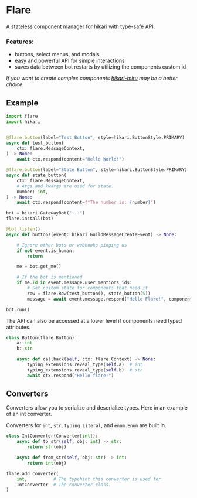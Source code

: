 # Flare

A stateless component manager for hikari with type-safe API.

### Features:
- buttons, select menus, and modals
- easy and powerful API for simple interactions
- saves data between bot restarts by utilizing the components custom id 

*If you want to create complex components [hikari-miru](https://github.com/HyperGH/hikari-miru) may be a better choice.*


## Example

```python
import flare
import hikari


@flare.button(label="Test Button", style=hikari.ButtonStyle.PRIMARY)
async def test_button(
    ctx: flare.MessageContext,
) -> None:
    await ctx.respond(content="Hello World!")

@flare.button(label="State Button", style=hikari.ButtonStyle.PRIMARY)
async def state_button(
    ctx: flare.MessageContext,
    # Args and kwargs are used for state.
    number: int,
) -> None:
    await ctx.respond(content=f"The number is: {number}")

bot = hikari.GatewayBot("...")
flare.install(bot)

@bot.listen()
async def buttons(event: hikari.GuildMessageCreateEvent) -> None:

    # Ignore other bots or webhooks pinging us
    if not event.is_human:
        return

    me = bot.get_me()

    # If the bot is mentioned
    if me.id in event.message.user_mentions_ids:
        # Set custom state for components that need it
        row = flare.Row(test_button(), state_button(5))
        message = await event.message.respond("Hello Flare!", component=row)

bot.run()
```

The API can also be accessed at a lower level if components need typed attributes.

```python
class Button(flare.Button):
    a: int
    b: str

    async def callback(self, ctx: flare.Context) -> None:
        typing_extensions.reveal_type(self.a)  # int
        typing_extensions.reveal_type(self.b)  # str
        await ctx.respond("Hello flare!")
```

## Converters

Converters allow you to serialize and deserialize types.
Here in an example of an int converter.

Converters for `int`, `str`, `typing.Literal`, and `enum.Enum` are built in.

```python
class IntConverter(Converter[int]):
    async def to_str(self, obj: int) -> str:
        return str(obj)

    async def from_str(self, obj: str) -> int:
        return int(obj)

flare.add_converter(
    int,          # The typehint this converter is used for.
    IntConverter  # The converter class.
)
```
